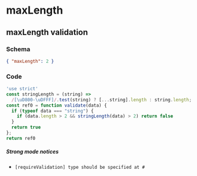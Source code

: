 # maxLength

## maxLength validation

### Schema

```json
{ "maxLength": 2 }
```

### Code

```js
'use strict'
const stringLength = (string) =>
  /[\uD800-\uDFFF]/.test(string) ? [...string].length : string.length;
const ref0 = function validate(data) {
  if (typeof data === "string") {
    if (data.length > 2 && stringLength(data) > 2) return false
  }
  return true
};
return ref0
```

##### Strong mode notices

 * `[requireValidation] type should be specified at #`

